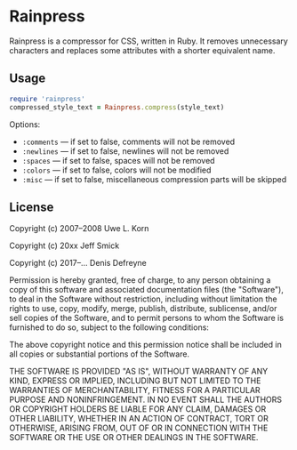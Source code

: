 # Rainpress

Rainpress is a compressor for CSS, written in Ruby. It removes unnecessary characters and replaces some attributes with a shorter equivalent name.

## Usage

```ruby
require 'rainpress'
compressed_style_text = Rainpress.compress(style_text)
```

Options:

* `:comments` — if set to false, comments will not be removed
* `:newlines` — if set to false, newlines will not be removed
* `:spaces` — if set to false, spaces will not be removed
* `:colors` — if set to false, colors will not be modified
* `:misc` — if set to false, miscellaneous compression parts will be skipped

## License

Copyright (c) 2007–2008 Uwe L. Korn

Copyright (c) 20xx Jeff Smick

Copyright (c) 2017–… Denis Defreyne

Permission is hereby granted, free of charge, to any person obtaining a copy
of this software and associated documentation files (the "Software"), to deal
in the Software without restriction, including without limitation the rights
to use, copy, modify, merge, publish, distribute, sublicense, and/or sell
copies of the Software, and to permit persons to whom the Software is
furnished to do so, subject to the following conditions:

The above copyright notice and this permission notice shall be included in
all copies or substantial portions of the Software.

THE SOFTWARE IS PROVIDED "AS IS", WITHOUT WARRANTY OF ANY KIND, EXPRESS OR
IMPLIED, INCLUDING BUT NOT LIMITED TO THE WARRANTIES OF MERCHANTABILITY,
FITNESS FOR A PARTICULAR PURPOSE AND NONINFRINGEMENT. IN NO EVENT SHALL THE
AUTHORS OR COPYRIGHT HOLDERS BE LIABLE FOR ANY CLAIM, DAMAGES OR OTHER
LIABILITY, WHETHER IN AN ACTION OF CONTRACT, TORT OR OTHERWISE, ARISING FROM,
OUT OF OR IN CONNECTION WITH THE SOFTWARE OR THE USE OR OTHER DEALINGS IN
THE SOFTWARE.
